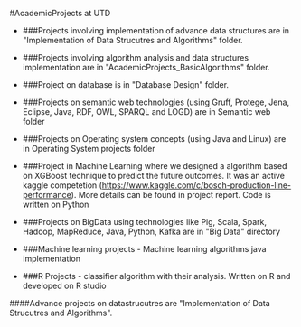 #AcademicProjects at UTD

- ###Projects involving implementation of advance data structures are in "Implementation of Data Strucutres and Algorithms" folder.

- ###Projects involving algorithm analysis and data structures implementation are in "AcademicProjects_BasicAlgorithms" folder.

- ###Project on database is in "Database Design" folder.

- ###Projects on semantic web technologies (using Gruff, Protege, Jena, Eclipse, Java, RDF, OWL, SPARQL and LOGD) are in Semantic web folder

- ###Projects on Operating system concepts (using Java and Linux) are in Operating System projects folder

- ###Project in Machine Learning where we designed a algorithm based on XGBoost technique to predict the future outcomes. It was an active kaggle competetion (https://www.kaggle.com/c/bosch-production-line-performance). More details can be found in project report. Code is written on Python

- ###Projects on BigData using technologies like Pig, Scala, Spark, Hadoop, MapReduce, Java, Python, Kafka are in "Big Data" directory

- ###Machine learning projects - Machine learning algorithms java implementation 

- ###R Projects - classifier algorithm with their analysis. Written on R and developed on R studio

####Advance projects on datastrucutres are "Implementation of Data Strucutres and Algorithms".